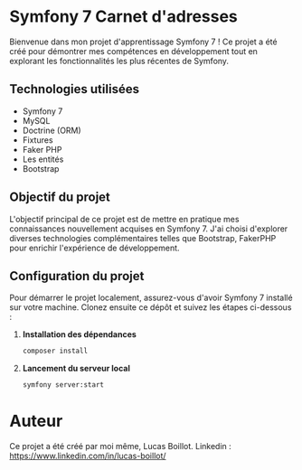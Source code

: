 # Symfony 7 Carnet d'adresses

Bienvenue dans mon projet d'apprentissage Symfony 7 ! Ce projet a été créé pour démontrer mes compétences en développement tout en explorant les fonctionnalités les plus récentes de Symfony.

## Technologies utilisées

- Symfony 7
- MySQL
- Doctrine (ORM)
- Fixtures
- Faker PHP
- Les entités
- Bootstrap

## Objectif du projet

L'objectif principal de ce projet est de mettre en pratique mes connaissances nouvellement acquises en Symfony 7. J'ai choisi d'explorer diverses technologies complémentaires telles que Bootstrap, FakerPHP pour enrichir l'expérience de développement.

## Configuration du projet

Pour démarrer le projet localement, assurez-vous d'avoir Symfony 7 installé sur votre machine. Clonez ensuite ce dépôt et suivez les étapes ci-dessous :

1. **Installation des dépendances**
   ```bash
   composer install
   ```
2. **Lancement du serveur local**
    ```bash
    symfony server:start   
    ```
# Auteur

Ce projet a été créé par moi même, Lucas Boillot.
Linkedin : https://www.linkedin.com/in/lucas-boillot/
